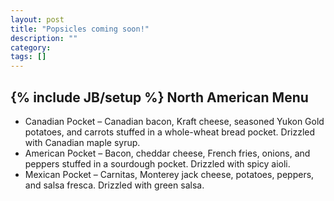 ```yaml
---
layout: post
title: "Popsicles coming soon!"
description: ""
category: 
tags: []
---
```

{% include JB/setup %}
North American Menu
---
 - Canadian Pocket – Canadian bacon, Kraft cheese, seasoned Yukon Gold potatoes, and carrots stuffed in a whole-wheat bread pocket. Drizzled with Canadian maple syrup.
 - American Pocket – Bacon, cheddar cheese, French fries, onions, and peppers stuffed in a sourdough pocket. Drizzled with spicy aioli. 
 - Mexican Pocket – Carnitas, Monterey jack cheese, potatoes, peppers, and salsa fresca. Drizzled with green salsa.
